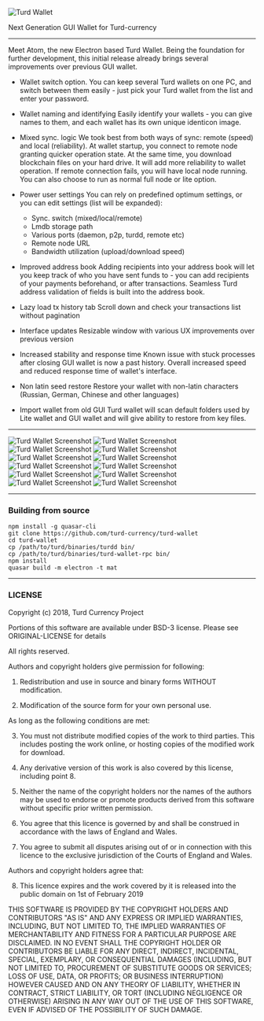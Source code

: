 ![Turd Wallet](https://turd-currency.com/img/turd-wallet-screenshots/turd-wallet.png)

Next Generation GUI Wallet for Turd-currency

---

Meet Atom, the new Electron based Turd Wallet. Being the foundation for further development, this initial release already brings several improvements over previous GUI wallet.

- Wallet switch option.
You can keep several Turd wallets on one PC, and switch between them easily - just pick your Turd wallet from the list and enter your password.

- Wallet naming and identifying
Easily identify your wallets - you can give names to them, and each wallet has its own unique identicon image.

- Mixed sync. logic
We took best from both ways of sync: remote (speed) and local (reliability). At wallet startup, you connect to remote node granting quicker operation state. At the same time, you download blockchain files on your hard drive. It will add more reliability to wallet operation. If remote connection fails, you will have local node running. You can also choose to run as normal full node or lite option.

- Power user settings
You can rely on predefined optimum settings, or you can edit settings (list will be expanded):
  - Sync. switch (mixed/local/remote)
  - Lmdb storage path
  - Various ports (daemon, p2p, turdd, remote etc)
  - Remote node URL
  - Bandwidth utilization (upload/download speed)

- Improved address book
Adding recipients into your address book will let you keep track of who you have sent funds to - you can add recipients of your payments beforehand, or after transactions. Seamless Turd address validation of fields is built into the address book.

- Lazy load tx history tab
Scroll down and check your transactions list without pagination

- Interface updates
Resizable window with various UX improvements over previous version

- Increased stability and response time
Known issue with stuck processes after closing GUI wallet is now a past history. Overall increased speed and reduced response time of wallet's interface.

- Non latin seed restore
Restore your wallet with non-latin characters (Russian, German, Chinese and other languages)

- Import wallet from old GUI
Turd wallet will scan default folders used by Lite wallet and GUI wallet and will give ability to restore from key files.

---

![Turd Wallet Screenshot](https://turd-currency.com/img/turd-wallet-screenshots/01-initialize.png)
![Turd Wallet Screenshot](https://turd-currency.com/img/turd-wallet-screenshots/02_wallet-select-1.png)
![Turd Wallet Screenshot](https://turd-currency.com/img/turd-wallet-screenshots/03_wallet-select-2.png)
![Turd Wallet Screenshot](https://turd-currency.com/img/turd-wallet-screenshots/04_wallet-main.png)
![Turd Wallet Screenshot](https://turd-currency.com/img/turd-wallet-screenshots/05_wallet-receive-1.png)
![Turd Wallet Screenshot](https://turd-currency.com/img/turd-wallet-screenshots/06_wallet-receive-2.png)
![Turd Wallet Screenshot](https://turd-currency.com/img/turd-wallet-screenshots/07_wallet-send.png)
![Turd Wallet Screenshot](https://turd-currency.com/img/turd-wallet-screenshots/08_wallet-address-book-1.png)
![Turd Wallet Screenshot](https://turd-currency.com/img/turd-wallet-screenshots/09_wallet-address-book-2.png)
![Turd Wallet Screenshot](https://turd-currency.com/img/turd-wallet-screenshots/10_wallet-address-book-3.png)
![Turd Wallet Screenshot](https://turd-currency.com/img/turd-wallet-screenshots/11_tx-history.png)
![Turd Wallet Screenshot](https://turd-currency.com/img/turd-wallet-screenshots/12_switch-wallet.png)

---

### Building from source

```
npm install -g quasar-cli
git clone https://github.com/turd-currency/turd-wallet
cd turd-wallet
cp /path/to/turd/binaries/turdd bin/
cp /path/to/turd/binaries/turd-wallet-rpc bin/
npm install
quasar build -m electron -t mat
```

---

### LICENSE

Copyright (c) 2018, Turd Currency Project

Portions of this software are available under BSD-3 license. Please see ORIGINAL-LICENSE for details

All rights reserved.

Authors and copyright holders give permission for following:

1. Redistribution and use in source and binary forms WITHOUT modification.

2. Modification of the source form for your own personal use.

As long as the following conditions are met:

3. You must not distribute modified copies of the work to third parties. This includes
   posting the work online, or hosting copies of the modified work for download.

4. Any derivative version of this work is also covered by this license, including point 8.

5. Neither the name of the copyright holders nor the names of the authors may be
   used to endorse or promote products derived from this software without specific
   prior written permission.

6. You agree that this licence is governed by and shall be construed in accordance
   with the laws of England and Wales.

7. You agree to submit all disputes arising out of or in connection with this licence
   to the exclusive jurisdiction of the Courts of England and Wales.

Authors and copyright holders agree that:

8. This licence expires and the work covered by it is released into the
   public domain on 1st of February 2019

THIS SOFTWARE IS PROVIDED BY THE COPYRIGHT HOLDERS AND CONTRIBUTORS "AS IS" AND ANY
EXPRESS OR IMPLIED WARRANTIES, INCLUDING, BUT NOT LIMITED TO, THE IMPLIED WARRANTIES OF
MERCHANTABILITY AND FITNESS FOR A PARTICULAR PURPOSE ARE DISCLAIMED. IN NO EVENT SHALL
THE COPYRIGHT HOLDER OR CONTRIBUTORS BE LIABLE FOR ANY DIRECT, INDIRECT, INCIDENTAL,
SPECIAL, EXEMPLARY, OR CONSEQUENTIAL DAMAGES (INCLUDING, BUT NOT LIMITED TO,
PROCUREMENT OF SUBSTITUTE GOODS OR SERVICES; LOSS OF USE, DATA, OR PROFITS; OR BUSINESS
INTERRUPTION) HOWEVER CAUSED AND ON ANY THEORY OF LIABILITY, WHETHER IN CONTRACT,
STRICT LIABILITY, OR TORT (INCLUDING NEGLIGENCE OR OTHERWISE) ARISING IN ANY WAY OUT OF
THE USE OF THIS SOFTWARE, EVEN IF ADVISED OF THE POSSIBILITY OF SUCH DAMAGE.
